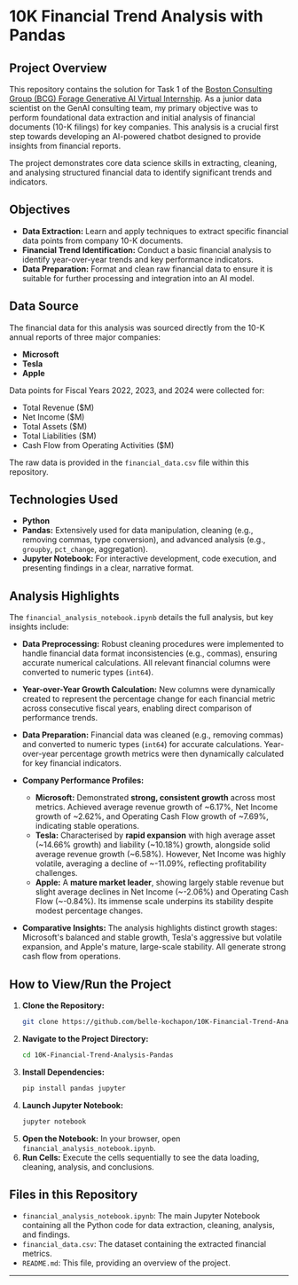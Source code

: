 # 10K Financial Trend Analysis with Pandas

## Project Overview

This repository contains the solution for Task 1 of the [Boston Consulting Group (BCG) Forage Generative AI Virtual Internship](https://www.theforage.com/simulations/bcg/gen-ai-anlo). As a junior data scientist on the GenAI consulting team, my primary objective was to perform foundational data extraction and initial analysis of financial documents (10-K filings) for key companies. This analysis is a crucial first step towards developing an AI-powered chatbot designed to provide insights from financial reports.

The project demonstrates core data science skills in extracting, cleaning, and analysing structured financial data to identify significant trends and indicators.

## Objectives

* **Data Extraction:** Learn and apply techniques to extract specific financial data points from company 10-K documents.
* **Financial Trend Identification:** Conduct a basic financial analysis to identify year-over-year trends and key performance indicators.
* **Data Preparation:** Format and clean raw financial data to ensure it is suitable for further processing and integration into an AI model.

## Data Source

The financial data for this analysis was sourced directly from the 10-K annual reports of three major companies:
* **Microsoft**
* **Tesla**
* **Apple**

Data points for Fiscal Years 2022, 2023, and 2024 were collected for:
* Total Revenue ($M)
* Net Income ($M)
* Total Assets ($M)
* Total Liabilities ($M)
* Cash Flow from Operating Activities ($M)

The raw data is provided in the `financial_data.csv` file within this repository.

## Technologies Used

* **Python**
* **Pandas:** Extensively used for data manipulation, cleaning (e.g., removing commas, type conversion), and advanced analysis (e.g., `groupby`, `pct_change`, aggregation).
* **Jupyter Notebook:** For interactive development, code execution, and presenting findings in a clear, narrative format.

## Analysis Highlights

The `financial_analysis_notebook.ipynb` details the full analysis, but key insights include:

* **Data Preprocessing:** Robust cleaning procedures were implemented to handle financial data format inconsistencies (e.g., commas), ensuring accurate numerical calculations. All relevant financial columns were converted to numeric types (`int64`).
* **Year-over-Year Growth Calculation:** New columns were dynamically created to represent the percentage change for each financial metric across consecutive fiscal years, enabling direct comparison of performance trends.
* **Data Preparation:** Financial data was cleaned (e.g., removing commas) and converted to numeric types (`int64`) for accurate calculations. Year-over-year percentage growth metrics were then dynamically calculated for key financial indicators.
* **Company Performance Profiles:**
    * **Microsoft:** Demonstrated **strong, consistent growth** across most metrics. Achieved average revenue growth of ~6.17%, Net Income growth of ~2.62%, and Operating Cash Flow growth of ~7.69%, indicating stable operations.
    * **Tesla:** Characterised by **rapid expansion** with high average asset (~14.66% growth) and liability (~10.18%) growth, alongside solid average revenue growth (~6.58%). However, Net Income was highly volatile, averaging a decline of ~-11.09%, reflecting profitability challenges.
    * **Apple:** A **mature market leader**, showing largely stable revenue but slight average declines in Net Income (~-2.06%) and Operating Cash Flow (~-0.84%). Its immense scale underpins its stability despite modest percentage changes.

* **Comparative Insights:** The analysis highlights distinct growth stages: Microsoft's balanced and stable growth, Tesla's aggressive but volatile expansion, and Apple's mature, large-scale stability. All generate strong cash flow from operations.
## How to View/Run the Project

1.  **Clone the Repository:**
    ```bash
    git clone https://github.com/belle-kochapon/10K-Financial-Trend-Analysis-Pandas.git
    ```
2.  **Navigate to the Project Directory:**
    ```bash
    cd 10K-Financial-Trend-Analysis-Pandas
    ```
3.  **Install Dependencies:**
    ```bash
    pip install pandas jupyter
    ```
4.  **Launch Jupyter Notebook:**
    ```bash
    jupyter notebook
    ```
5.  **Open the Notebook:** In your browser, open `financial_analysis_notebook.ipynb`.
6.  **Run Cells:** Execute the cells sequentially to see the data loading, cleaning, analysis, and conclusions.

## Files in this Repository

* `financial_analysis_notebook.ipynb`: The main Jupyter Notebook containing all the Python code for data extraction, cleaning, analysis, and findings.
* `financial_data.csv`: The dataset containing the extracted financial metrics.
* `README.md`: This file, providing an overview of the project.

---
